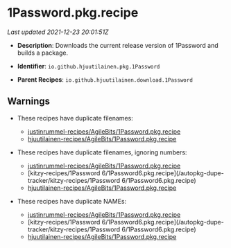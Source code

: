 # 1Password.pkg.recipe

_Last updated 2021-12-23 20:01:51Z_

- **Description**: Downloads the current release version of 1Password and builds a package.

- **Identifier**: `io.github.hjuutilainen.pkg.1Password`

- **Parent Recipes**: `io.github.hjuutilainen.download.1Password`


## Warnings

- These recipes have duplicate filenames:
    - [justinrummel-recipes/AgileBits/1Password.pkg.recipe](/autopkg-dupe-tracker/justinrummel-recipes/AgileBits/1Password.pkg.recipe)
    - [hjuutilainen-recipes/AgileBits/1Password.pkg.recipe](/autopkg-dupe-tracker/hjuutilainen-recipes/AgileBits/1Password.pkg.recipe)

- These recipes have duplicate filenames, ignoring numbers:
    - [justinrummel-recipes/AgileBits/1Password.pkg.recipe](/autopkg-dupe-tracker/justinrummel-recipes/AgileBits/1Password.pkg.recipe)
    - [kitzy-recipes/1Password 6/1Password6.pkg.recipe](/autopkg-dupe-tracker/kitzy-recipes/1Password 6/1Password6.pkg.recipe)
    - [hjuutilainen-recipes/AgileBits/1Password.pkg.recipe](/autopkg-dupe-tracker/hjuutilainen-recipes/AgileBits/1Password.pkg.recipe)

- These recipes have duplicate NAMEs:
    - [justinrummel-recipes/AgileBits/1Password.pkg.recipe](/autopkg-dupe-tracker/justinrummel-recipes/AgileBits/1Password.pkg.recipe)
    - [kitzy-recipes/1Password 6/1Password6.pkg.recipe](/autopkg-dupe-tracker/kitzy-recipes/1Password 6/1Password6.pkg.recipe)
    - [hjuutilainen-recipes/AgileBits/1Password.pkg.recipe](/autopkg-dupe-tracker/hjuutilainen-recipes/AgileBits/1Password.pkg.recipe)